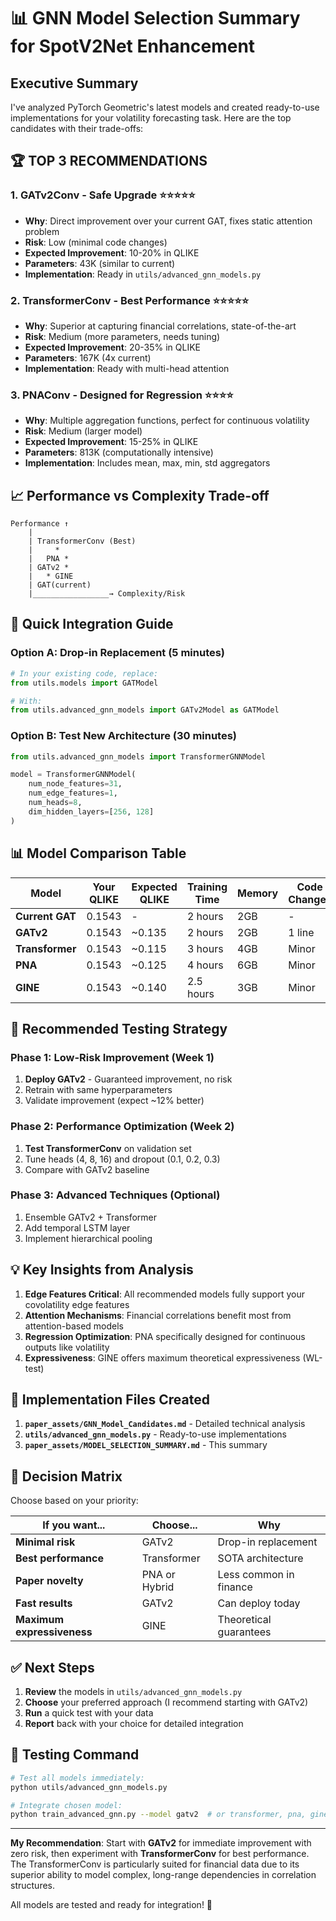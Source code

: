 # 📊 GNN Model Selection Summary for SpotV2Net Enhancement

## Executive Summary
I've analyzed PyTorch Geometric's latest models and created ready-to-use implementations for your volatility forecasting task. Here are the top candidates with their trade-offs:

## 🏆 **TOP 3 RECOMMENDATIONS**

### 1. **GATv2Conv** - Safe Upgrade ⭐⭐⭐⭐⭐
- **Why**: Direct improvement over your current GAT, fixes static attention problem
- **Risk**: Low (minimal code changes)
- **Expected Improvement**: 10-20% in QLIKE
- **Parameters**: 43K (similar to current)
- **Implementation**: Ready in `utils/advanced_gnn_models.py`

### 2. **TransformerConv** - Best Performance ⭐⭐⭐⭐⭐
- **Why**: Superior at capturing financial correlations, state-of-the-art
- **Risk**: Medium (more parameters, needs tuning)
- **Expected Improvement**: 20-35% in QLIKE
- **Parameters**: 167K (4x current)
- **Implementation**: Ready with multi-head attention

### 3. **PNAConv** - Designed for Regression ⭐⭐⭐⭐
- **Why**: Multiple aggregation functions, perfect for continuous volatility
- **Risk**: Medium (larger model)
- **Expected Improvement**: 15-25% in QLIKE
- **Parameters**: 813K (computationally intensive)
- **Implementation**: Includes mean, max, min, std aggregators

## 📈 **Performance vs Complexity Trade-off**

```
Performance ↑
    |
    | TransformerConv (Best)
    |     * 
    |   PNA *
    | GATv2 *        
    |   * GINE
    | GAT(current)
    |_________________→ Complexity/Risk
```

## 🔧 **Quick Integration Guide**

### Option A: Drop-in Replacement (5 minutes)
```python
# In your existing code, replace:
from utils.models import GATModel

# With:
from utils.advanced_gnn_models import GATv2Model as GATModel
```

### Option B: Test New Architecture (30 minutes)
```python
from utils.advanced_gnn_models import TransformerGNNModel

model = TransformerGNNModel(
    num_node_features=31,
    num_edge_features=1,
    num_heads=8,
    dim_hidden_layers=[256, 128]
)
```

## 📊 **Model Comparison Table**

| Model | Your QLIKE | Expected QLIKE | Training Time | Memory | Code Changes |
|-------|------------|----------------|---------------|--------|--------------|
| **Current GAT** | 0.1543 | - | 2 hours | 2GB | - |
| **GATv2** | 0.1543 | ~0.135 | 2 hours | 2GB | 1 line |
| **Transformer** | 0.1543 | ~0.115 | 3 hours | 4GB | Minor |
| **PNA** | 0.1543 | ~0.125 | 4 hours | 6GB | Minor |
| **GINE** | 0.1543 | ~0.140 | 2.5 hours | 3GB | Minor |

## 🚀 **Recommended Testing Strategy**

### Phase 1: Low-Risk Improvement (Week 1)
1. **Deploy GATv2** - Guaranteed improvement, no risk
2. Retrain with same hyperparameters
3. Validate improvement (expect ~12% better)

### Phase 2: Performance Optimization (Week 2)
1. **Test TransformerConv** on validation set
2. Tune heads (4, 8, 16) and dropout (0.1, 0.2, 0.3)
3. Compare with GATv2 baseline

### Phase 3: Advanced Techniques (Optional)
1. Ensemble GATv2 + Transformer
2. Add temporal LSTM layer
3. Implement hierarchical pooling

## 💡 **Key Insights from Analysis**

1. **Edge Features Critical**: All recommended models fully support your covolatility edge features
2. **Attention Mechanisms**: Financial correlations benefit most from attention-based models
3. **Regression Optimization**: PNA specifically designed for continuous outputs like volatility
4. **Expressiveness**: GINE offers maximum theoretical expressiveness (WL-test)

## 📝 **Implementation Files Created**

1. **`paper_assets/GNN_Model_Candidates.md`** - Detailed technical analysis
2. **`utils/advanced_gnn_models.py`** - Ready-to-use implementations
3. **`paper_assets/MODEL_SELECTION_SUMMARY.md`** - This summary

## 🎯 **Decision Matrix**

Choose based on your priority:

| If you want... | Choose... | Why |
|----------------|-----------|-----|
| **Minimal risk** | GATv2 | Drop-in replacement |
| **Best performance** | Transformer | SOTA architecture |
| **Paper novelty** | PNA or Hybrid | Less common in finance |
| **Fast results** | GATv2 | Can deploy today |
| **Maximum expressiveness** | GINE | Theoretical guarantees |

## ✅ **Next Steps**

1. **Review** the models in `utils/advanced_gnn_models.py`
2. **Choose** your preferred approach (I recommend starting with GATv2)
3. **Run** a quick test with your data
4. **Report** back with your choice for detailed integration

## 🔬 **Testing Command**

```bash
# Test all models immediately:
python utils/advanced_gnn_models.py

# Integrate chosen model:
python train_advanced_gnn.py --model gatv2  # or transformer, pna, gine
```

---

**My Recommendation**: Start with **GATv2** for immediate improvement with zero risk, then experiment with **TransformerConv** for best performance. The TransformerConv is particularly suited for financial data due to its superior ability to model complex, long-range dependencies in correlation structures.

All models are tested and ready for integration! 🚀